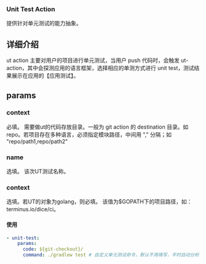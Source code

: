 ### Unit Test Action

提供针对单元测试的能力抽象。

## 详细介绍
ut action 主要对用户的项目进行单元测试，当用户 push 代码时，会触发 ut-action，其中会探测应用的语言框架，选择相应的单测方式进行 unit test，测试结果展示在应用的【应用测试】。

## params

### context

必填。
需要做ut的代码存放目录。一般为 git action 的 destination 目录。如repo。若项目存在多种语言，必须指定模块路径，中间用 "," 分隔；如 "repo/path1,repo/path2"

### name

选填。
该次UT测试名称。

### context

选填。若UT的对象为golang，则必填。
该值为$GOPATH下的项目路径，如：terminus.io/dice/ci。

#### 使用

```yml
- unit-test:
    params:
      code: ${git-checkout}/
      command: ./gradlew test # 自定义单元测试命令，默认不用填写，平时自动分析语言类型并填充
```
